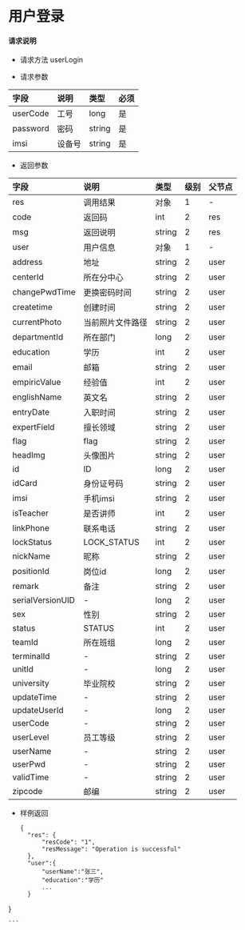 # 用户登录

#### **请求说明**

* 请求方法 userLogin

* 请求参数

| 字段 | 说明 | 类型 | 必须 |
| :--- | :--- | :--- | :--- |
| userCode | 工号 | long | 是 |
| password | 密码 | string | 是 |
| imsi | 设备号 | string | 是 |

* 返回参数

| 字段 | 说明 | 类型 | 级别 | 父节点 |
| :--- | :--- | :--- | :--- | :--- |
| res | 调用结果 | 对象 | 1 | - |
| code | 返回码| int | 2 | res |
| msg | 返回说明 | string | 2 | res |
| user | 用户信息 | 对象 | 1 | - |
| address | 地址 | string | 2 | user |
| centerId | 所在分中心 | string | 2 | user |
| changePwdTime | 更换密码时间 | string | 2 | user |
| createtime | 创建时间 | string | 2 | user |
| currentPhoto | 当前照片文件路径 | string | 2 | user |
| departmentId | 所在部门 | long | 2 | user |
| education | 学历 | int | 2 | user |
| email | 邮箱 | string | 2 | user |
| empiricValue | 经验值 | int | 2 | user |
| englishName | 英文名 | string | 2 | user |
| entryDate | 入职时间 | string | 2 | user |
| expertField | 擅长领域 | string | 2 | user |
| flag | flag | string | 2 | user |
| headImg | 头像图片 | string | 2 | user |
| id | ID | long | 2 | user |
| idCard | 身份证号码 | string | 2 | user |
| imsi | 手机imsi | string | 2 | user |
| isTeacher | 是否讲师 | int | 2 | user |
| linkPhone | 联系电话 | string | 2 | user |
| lockStatus | LOCK\_STATUS | int | 2 | user |
| nickName | 昵称 | string | 2 | user |
| positionId | 岗位id | long | 2 | user |
| remark | 备注 | string | 2 | user |
| serialVersionUID | - | long | 2 | user |
| sex | 性别 | string | 2 | user |
| status | STATUS | int | 2 | user |
| teamId | 所在班组 | long | 2 | user |
| terminalId | - | string | 2 | user |
| unitId | - | long | 2 | user |
| university | 毕业院校 | string | 2 | user |
| updateTime | - | string | 2 | user |
| updateUserId | - | long | 2 | user |
| userCode | - | string | 2 | user |
| userLevel | 员工等级 | string | 2 | user |
| userName | - | string | 2 | user |
| userPwd | - | string | 2 | user |
| validTime | - | string | 2 | user |
| zipcode | 邮编 | string | 2 | user |

* 样例返回

  ```
  {
    "res": {
        "resCode": "1", 
        "resMessage": "Operation is successful"
    },
    "user":{
        "userName":"张三",
        "education":"学历"
        ...
    } 
}

    ```



